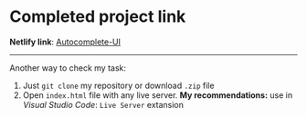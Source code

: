 # **Completed project link**

**Netlify link**: [Autocomplete-UI](https://objective-mirzakhani-397968.netlify.com/)

----------

Another way to check my task:

1. Just ```git clone``` my repository or download ```.zip``` file
2. Open ```index.html``` file with any live server. **My recommendations:** use in *Visual Studio Code*: ```Live Server``` extansion

